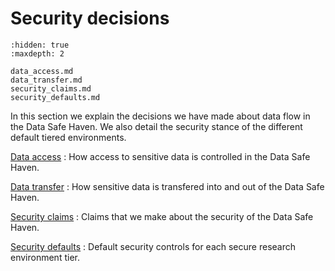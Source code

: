 # Security decisions

```{toctree}
:hidden: true
:maxdepth: 2

data_access.md
data_transfer.md
security_claims.md
security_defaults.md
```

In this section we explain the decisions we have made about data flow in the Data Safe Haven.
We also detail the security stance of the different default tiered environments.

[Data access](data_access.md)
: How access to sensitive data is controlled in the Data Safe Haven.

[Data transfer](data_transfer.md)
: How sensitive data is transfered into and out of the Data Safe Haven.

[Security claims](security_claims.md)
: Claims that we make about the security of the Data Safe Haven.

[Security defaults](security_defaults.md)
: Default security controls for each secure research environment tier.
